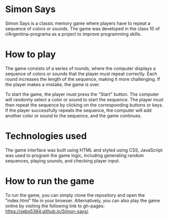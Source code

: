 # Simon Says

Simon Says is a classic memory game where players have to repeat a sequence of colors or sounds. 
The game was developed in the class 10 of r/Argentina-programa as a project to improve programming skills.

# How to play

The game consists of a series of rounds, where the computer displays a sequence of colors or sounds that the player must repeat correctly. 
Each round increases the length of the sequence, making it more challenging. If the player makes a mistake, the game is over.

To start the game, the player must press the "Start" button. 
The computer will randomly select a color or sound to start the sequence. 
The player must then repeat the sequence by clicking on the corresponding buttons or keys. 
If the player successfully repeats the sequence, the computer will add another color or sound to the sequence, and the game continues.

# Technologies used

The game interface was built using HTML and styled using CSS, JavaScript was used to program the game logic, including generating random sequences, playing sounds, and checking player input.

# How to run the game

To run the game, you can simply clone the repository and open the "index.html" file in your browser. 
Alternatively, you can also play the game online by visiting the following link to gh-pages: https://sebs5384.github.io/Simon-says/.
